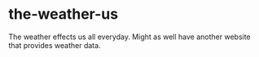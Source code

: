 # the-weather-us
The weather effects us all everyday. Might as well have another website that provides weather data.
